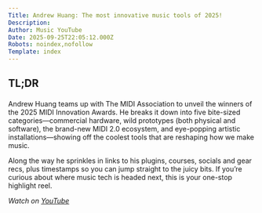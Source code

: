 ```yaml
---
Title: Andrew Huang: The most innovative music tools of 2025!
Description: 
Author: Music YouTube
Date: 2025-09-25T22:05:12.000Z
Robots: noindex,nofollow
Template: index
---
```

<h2>
  
  
  TL;DR
</h2>

<p>Andrew Huang teams up with The MIDI Association to unveil the winners of the 2025 MIDI Innovation Awards. He breaks it down into five bite-sized categories—commercial hardware, wild prototypes (both physical and software), the brand-new MIDI 2.0 ecosystem, and eye-popping artistic installations—showing off the coolest tools that are reshaping how we make music. </p>

<p>Along the way he sprinkles in links to his plugins, courses, socials and gear recs, plus timestamps so you can jump straight to the juicy bits. If you’re curious about where music tech is headed next, this is your one-stop highlight reel.</p>

<p><em>Watch on <a href="https://www.youtube.com/watch?v=EZH56IewHUo" rel="noopener noreferrer">YouTube</a></em></p>

